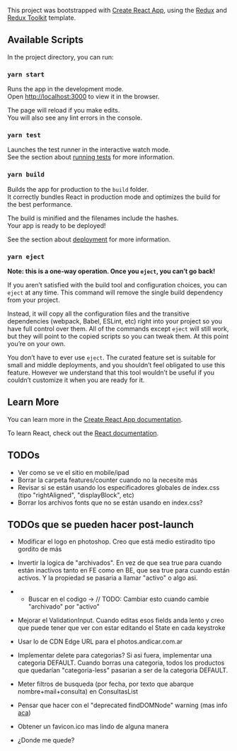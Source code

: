 This project was bootstrapped with [Create React App](https://github.com/facebook/create-react-app), using the [Redux](https://redux.js.org/) and [Redux Toolkit](https://redux-toolkit.js.org/) template.

## Available Scripts

In the project directory, you can run:

### `yarn start`

Runs the app in the development mode.<br />
Open [http://localhost:3000](http://localhost:3000) to view it in the browser.

The page will reload if you make edits.<br />
You will also see any lint errors in the console.

### `yarn test`

Launches the test runner in the interactive watch mode.<br />
See the section about [running tests](https://facebook.github.io/create-react-app/docs/running-tests) for more information.

### `yarn build`

Builds the app for production to the `build` folder.<br />
It correctly bundles React in production mode and optimizes the build for the best performance.

The build is minified and the filenames include the hashes.<br />
Your app is ready to be deployed!

See the section about [deployment](https://facebook.github.io/create-react-app/docs/deployment) for more information.

### `yarn eject`

**Note: this is a one-way operation. Once you `eject`, you can’t go back!**

If you aren’t satisfied with the build tool and configuration choices, you can `eject` at any time. This command will remove the single build dependency from your project.

Instead, it will copy all the configuration files and the transitive dependencies (webpack, Babel, ESLint, etc) right into your project so you have full control over them. All of the commands except `eject` will still work, but they will point to the copied scripts so you can tweak them. At this point you’re on your own.

You don’t have to ever use `eject`. The curated feature set is suitable for small and middle deployments, and you shouldn’t feel obligated to use this feature. However we understand that this tool wouldn’t be useful if you couldn’t customize it when you are ready for it.

## Learn More

You can learn more in the [Create React App documentation](https://facebook.github.io/create-react-app/docs/getting-started).

To learn React, check out the [React documentation](https://reactjs.org/).

## TODOs
- Ver como se ve el sitio en mobile/ipad
- Borrar la carpeta features/counter cuando no la necesite más
- Revisar si se están usando los especificadores globales de index.css (tipo "rightAligned", "displayBlock", etc)
- Borrar los archivos fonts que no se están usando en index.css?

## TODOs que se pueden hacer post-launch
- Modificar el logo en photoshop. Creo que está medio estiradito tipo gordito de más
- Invertir la logica de "archivados". En vez de que sea true para cuando están inactivos tanto en FE como en BE, que sea true para cuando están activos. Y la propiedad se pasaria a llamar "activo" o algo asi.
- - Buscar en el codigo -> // TODO: Cambiar esto cuando cambie "archivado" por "activo"
- Mejorar el ValidationInput. Cuando editas esos fields anda lento y creo que puede tener que ver con estar editando el State en cada keystroke
- Usar lo de CDN Edge URL para el photos.andicar.com.ar
- Implementar delete para categorias? Si asi fuera, implementar una categoria DEFAULT. Cuando borras una categoria, todos los productos que quedarían "categoria-less" pasarian a ser de la categoria DEFAULT.
- Meter filtros de busqueda (por fecha, por texto que abarque nombre+mail+consulta) en ConsultasList
- Pensar que hacer con el "deprecated findDOMNode" warning (mas info [aca](https://github.com/nanxiaobei/react-slide-routes))
- Obtener un favicon.ico mas lindo de alguna manera


- ¿Donde me quede?





